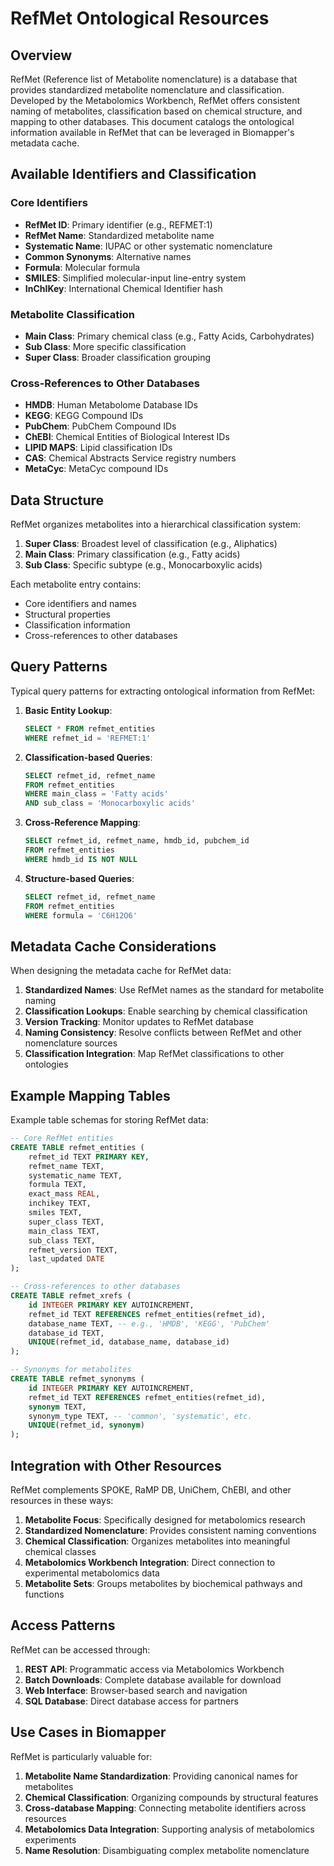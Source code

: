 # RefMet Ontological Resources

## Overview

RefMet (Reference list of Metabolite nomenclature) is a database that provides standardized metabolite nomenclature and classification. Developed by the Metabolomics Workbench, RefMet offers consistent naming of metabolites, classification based on chemical structure, and mapping to other databases. This document catalogs the ontological information available in RefMet that can be leveraged in Biomapper's metadata cache.

## Available Identifiers and Classification

### Core Identifiers
- **RefMet ID**: Primary identifier (e.g., REFMET:1)
- **RefMet Name**: Standardized metabolite name
- **Systematic Name**: IUPAC or other systematic nomenclature
- **Common Synonyms**: Alternative names
- **Formula**: Molecular formula
- **SMILES**: Simplified molecular-input line-entry system
- **InChIKey**: International Chemical Identifier hash

### Metabolite Classification
- **Main Class**: Primary chemical class (e.g., Fatty Acids, Carbohydrates)
- **Sub Class**: More specific classification
- **Super Class**: Broader classification grouping

### Cross-References to Other Databases
- **HMDB**: Human Metabolome Database IDs
- **KEGG**: KEGG Compound IDs
- **PubChem**: PubChem Compound IDs
- **ChEBI**: Chemical Entities of Biological Interest IDs
- **LIPID MAPS**: Lipid classification IDs
- **CAS**: Chemical Abstracts Service registry numbers
- **MetaCyc**: MetaCyc compound IDs

## Data Structure

RefMet organizes metabolites into a hierarchical classification system:

1. **Super Class**: Broadest level of classification (e.g., Aliphatics)
2. **Main Class**: Primary classification (e.g., Fatty acids)
3. **Sub Class**: Specific subtype (e.g., Monocarboxylic acids)

Each metabolite entry contains:
- Core identifiers and names
- Structural properties
- Classification information
- Cross-references to other databases

## Query Patterns

Typical query patterns for extracting ontological information from RefMet:

1. **Basic Entity Lookup**:
   ```sql
   SELECT * FROM refmet_entities 
   WHERE refmet_id = 'REFMET:1'
   ```

2. **Classification-based Queries**:
   ```sql
   SELECT refmet_id, refmet_name
   FROM refmet_entities
   WHERE main_class = 'Fatty acids'
   AND sub_class = 'Monocarboxylic acids'
   ```

3. **Cross-Reference Mapping**:
   ```sql
   SELECT refmet_id, refmet_name, hmdb_id, pubchem_id
   FROM refmet_entities
   WHERE hmdb_id IS NOT NULL
   ```

4. **Structure-based Queries**:
   ```sql
   SELECT refmet_id, refmet_name
   FROM refmet_entities
   WHERE formula = 'C6H12O6'
   ```

## Metadata Cache Considerations

When designing the metadata cache for RefMet data:

1. **Standardized Names**: Use RefMet names as the standard for metabolite naming
2. **Classification Lookups**: Enable searching by chemical classification
3. **Version Tracking**: Monitor updates to RefMet database
4. **Naming Consistency**: Resolve conflicts between RefMet and other nomenclature sources
5. **Classification Integration**: Map RefMet classifications to other ontologies

## Example Mapping Tables

Example table schemas for storing RefMet data:

```sql
-- Core RefMet entities
CREATE TABLE refmet_entities (
    refmet_id TEXT PRIMARY KEY,
    refmet_name TEXT,
    systematic_name TEXT,
    formula TEXT,
    exact_mass REAL,
    inchikey TEXT,
    smiles TEXT,
    super_class TEXT,
    main_class TEXT,
    sub_class TEXT,
    refmet_version TEXT,
    last_updated DATE
);

-- Cross-references to other databases
CREATE TABLE refmet_xrefs (
    id INTEGER PRIMARY KEY AUTOINCREMENT,
    refmet_id TEXT REFERENCES refmet_entities(refmet_id),
    database_name TEXT, -- e.g., 'HMDB', 'KEGG', 'PubChem'
    database_id TEXT,
    UNIQUE(refmet_id, database_name, database_id)
);

-- Synonyms for metabolites
CREATE TABLE refmet_synonyms (
    id INTEGER PRIMARY KEY AUTOINCREMENT,
    refmet_id TEXT REFERENCES refmet_entities(refmet_id),
    synonym TEXT,
    synonym_type TEXT, -- 'common', 'systematic', etc.
    UNIQUE(refmet_id, synonym)
);
```

## Integration with Other Resources

RefMet complements SPOKE, RaMP DB, UniChem, ChEBI, and other resources in these ways:

1. **Metabolite Focus**: Specifically designed for metabolomics research
2. **Standardized Nomenclature**: Provides consistent naming conventions
3. **Chemical Classification**: Organizes metabolites into meaningful chemical classes
4. **Metabolomics Workbench Integration**: Direct connection to experimental metabolomics data
5. **Metabolite Sets**: Groups metabolites by biochemical pathways and functions

## Access Patterns

RefMet can be accessed through:

1. **REST API**: Programmatic access via Metabolomics Workbench
2. **Batch Downloads**: Complete database available for download
3. **Web Interface**: Browser-based search and navigation
4. **SQL Database**: Direct database access for partners

## Use Cases in Biomapper

RefMet is particularly valuable for:

1. **Metabolite Name Standardization**: Providing canonical names for metabolites
2. **Chemical Classification**: Organizing compounds by structural features
3. **Cross-database Mapping**: Connecting metabolite identifiers across resources
4. **Metabolomics Data Integration**: Supporting analysis of metabolomics experiments
5. **Name Resolution**: Disambiguating complex metabolite nomenclature
